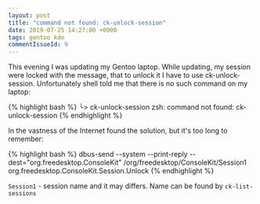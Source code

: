```yaml
---
layout: post
title: "command not found: ck-unlock-session"
date: 2019-07-25 14:27:00 +0000
tags: gentoo kde
commentIssueId: 9
---
```


This evening I was updating my Gentoo laptop. While updating, my session were locked with the message, that to unlock it I have to use ck-unlock-session. Unfortunately shell told me that there is no such command on my laptop:

{% highlight bash %}
  └> ck-unlock-session
  zsh: command not found: ck-unlock-session
{% endhighlight %}

In the vastness of the Internet found the solution, but it's too long to remember:

{% highlight bash %}
  dbus-send --system --print-reply --dest="org.freedesktop.ConsoleKit" /org/freedesktop/ConsoleKit/Session1 org.freedesktop.ConsoleKit.Session.Unlock
{% endhighlight %}

`Session1` - session name and it may differs. Name can be found by `ck-list-sessions`

